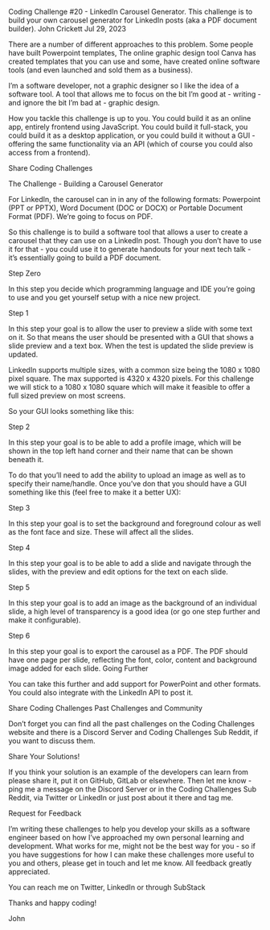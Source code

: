 Coding Challenge #20 - LinkedIn Carousel Generator.
This challenge is to build your own carousel generator for LinkedIn posts (aka a PDF document builder).
John Crickett
Jul 29, 2023

There are a number of different approaches to this problem. Some people have built Powerpoint templates, The online graphic design tool Canva has created templates that you can use and some, have created online software tools (and even launched and sold them as a business).

I’m a software developer, not a graphic designer so I like the idea of a software tool. A tool that allows me to focus on the bit I’m good at - writing - and ignore the bit I’m bad at - graphic design.

How you tackle this challenge is up to you. You could build it as an online app, entirely frontend using JavaScript. You could build it full-stack, you could build it as a desktop application, or you could build it without a GUI - offering the same functionality via an API (which of course you could also access from a frontend).

Share Coding Challenges

The Challenge - Building a Carousel Generator

For LinkedIn, the carousel can in in any of the following formats: Powerpoint (PPT or PPTX), Word Document (DOC or DOCX) or Portable Document Format (PDF). We’re going to focus on PDF.

So this challenge is to build a software tool that allows a user to create a carousel that they can use on a LinkedIn post. Though you don’t have to use it for that - you could use it to generate handouts for your next tech talk - it’s essentially going to build a PDF document.

Step Zero

In this step you decide which programming language and IDE you’re going to use and you get yourself setup with a nice new project.

Step 1

In this step your goal is to allow the user to preview a slide with some text on it. So that means the user should be presented with a GUI that shows a slide preview and a text box. When the test is updated the slide preview is updated.

LinkedIn supports multiple sizes, with a common size being the 1080 x 1080 pixel square. The max supported is 4320 x 4320 pixels. For this challenge we will stick to a 1080 x 1080 square which will make it feasible to offer a full sized preview on most screens.

So your GUI looks something like this:

Step 2

In this step your goal is to be able to add a profile image, which will be shown in the top left hand corner and their name that can be shown beneath it.

To do that you’ll need to add the ability to upload an image as well as to specify their name/handle. Once you’ve don that you should have a GUI something like this (feel free to make it a better UX):

Step 3

In this step your goal is to set the background and foreground colour as well as the font face and size. These will affect all the slides.

Step 4

In this step your goal is to be able to add a slide and navigate through the slides, with the preview and edit options for the text on each slide.

Step 5

In this step your goal is to add an image as the background of an individual slide, a high level of transparency is a good idea (or go one step further and make it configurable).

Step 6

In this step your goal is to export the carousel as a PDF. The PDF should have one page per slide, reflecting the font, color, content and background image added for each slide.
Going Further

You can take this further and add support for PowerPoint and other formats. You could also integrate with the LinkedIn API to post it.

Share Coding Challenges
Past Challenges and Community

Don’t forget you can find all the past challenges on the Coding Challenges website and there is a Discord Server and Coding Challenges Sub Reddit, if you want to discuss them.

Share Your Solutions!

If you think your solution is an example of the developers can learn from please share it, put it on GitHub, GitLab or elsewhere. Then let me know - ping me a message on the Discord Server or in the Coding Challenges Sub Reddit, via Twitter or LinkedIn or just post about it there and tag me.

Request for Feedback

I’m writing these challenges to help you develop your skills as a software engineer based on how I’ve approached my own personal learning and development. What works for me, might not be the best way for you - so if you have suggestions for how I can make these challenges more useful to you and others, please get in touch and let me know. All feedback greatly appreciated.

You can reach me on Twitter, LinkedIn or through SubStack

Thanks and happy coding!

John